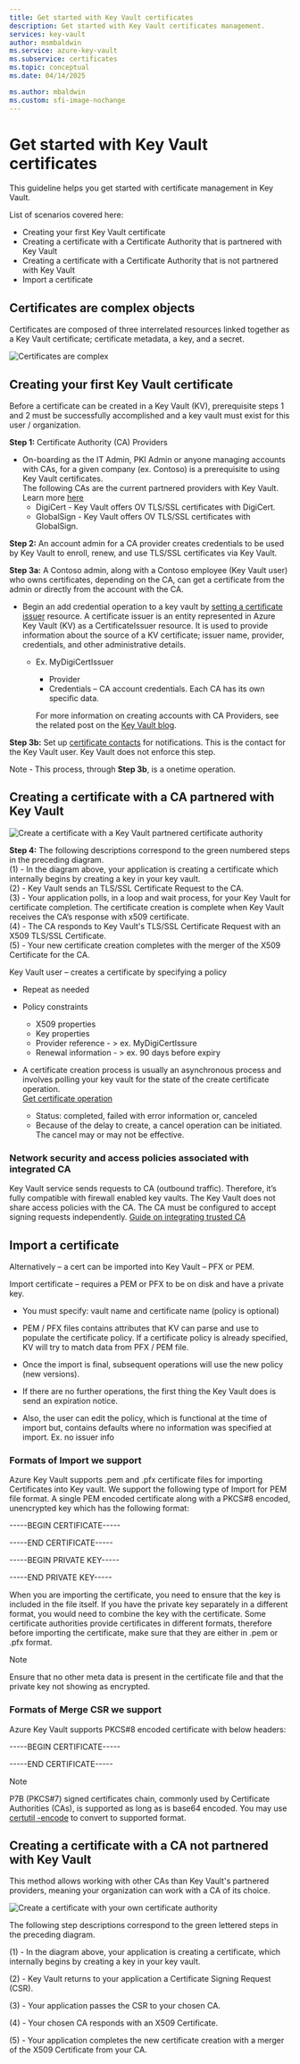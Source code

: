 ```yaml
---
title: Get started with Key Vault certificates
description: Get started with Key Vault certificates management.
services: key-vault
author: msmbaldwin
ms.service: azure-key-vault
ms.subservice: certificates
ms.topic: conceptual
ms.date: 04/14/2025

ms.author: mbaldwin
ms.custom: sfi-image-nochange
---
```


# Get started with Key Vault certificates
This guideline helps you get started with certificate management in Key Vault.

List of scenarios covered here:
- Creating your first Key Vault certificate
- Creating a certificate with a Certificate Authority that is partnered with Key Vault
- Creating a certificate with a Certificate Authority that is not partnered with Key Vault
- Import a certificate

## Certificates are complex objects
Certificates are composed of three interrelated resources linked together as a Key Vault certificate; certificate metadata, a key, and a secret.


![Certificates are complex](../media/azure-key-vault.png)


## Creating your first Key Vault certificate  
 Before a certificate can be created in a Key Vault (KV), prerequisite steps 1 and 2 must be successfully accomplished and a key vault must exist for this user / organization.  

**Step 1:** Certificate Authority (CA) Providers  
-   On-boarding as the IT Admin, PKI Admin or anyone managing accounts with CAs, for a given company (ex. Contoso)  is a prerequisite to using Key Vault certificates.  
    The following CAs are the current partnered providers with Key Vault. Learn more [here](./create-certificate.md#partnered-ca-providers)   
    -   DigiCert - Key Vault offers OV TLS/SSL certificates with DigiCert.  
    -   GlobalSign - Key Vault offers OV TLS/SSL certificates with GlobalSign.  

**Step 2:** An account admin for a CA provider creates credentials to be used by Key Vault to enroll, renew, and use TLS/SSL certificates via Key Vault.

**Step 3a:** A Contoso admin, along with a Contoso employee (Key Vault user) who owns certificates, depending on the CA, can get a certificate from the admin or directly from the account with the CA.  

- Begin an add credential operation to a key vault by [setting a certificate issuer](/rest/api/keyvault/certificates/set-certificate-issuer/set-certificate-issuer) resource. A certificate issuer is an entity represented in Azure Key Vault (KV) as a CertificateIssuer resource. It is used to provide information about the source of a KV certificate; issuer name, provider, credentials, and other administrative details.
  - Ex. MyDigiCertIssuer  
    -   Provider  
    -   Credentials – CA account credentials. Each CA has its own specific data.  

    For more information on creating accounts with CA Providers, see the related post on the [Key Vault blog](/archive/blogs/kv/manage-certificates-via-azure-key-vault).  

**Step 3b:** Set up [certificate contacts](/rest/api/keyvault/certificates/set-certificate-contacts/set-certificate-contacts) for notifications. This is the contact for the Key Vault user. Key Vault does not enforce this step.  

Note - This process, through **Step 3b**, is a onetime operation.  

## Creating a certificate with a CA partnered with Key Vault

![Create a certificate with a Key Vault partnered certificate authority](../media/certificate-authority-2.png)

**Step 4:** The following descriptions correspond to the green numbered steps in the preceding diagram.  
  (1) - In the diagram above, your application is creating a certificate which internally begins by creating a key in your key vault.  
  (2) - Key Vault sends an TLS/SSL Certificate Request to the CA.  
  (3) - Your application polls, in a loop and wait process, for your Key Vault for certificate completion. The certificate creation is complete when Key Vault receives the CA’s response with x509 certificate.  
  (4) - The CA responds to Key Vault's TLS/SSL Certificate Request with an X509 TLS/SSL Certificate.  
  (5) - Your new certificate creation completes with the merger of the X509 Certificate for the CA.  

  Key Vault user – creates a certificate by specifying a policy

  -   Repeat as needed  
  -   Policy constraints  
      -   X509 properties  
      -   Key properties  
      -   Provider reference - > ex. MyDigiCertIssure  
      -   Renewal information - > ex. 90 days before expiry  

  - A certificate creation process is usually an asynchronous process and involves polling your key vault for the state of the create certificate operation.  
[Get certificate operation](/rest/api/keyvault/certificates/get-certificate-operation/get-certificate-operation)  
      -   Status: completed, failed with error information or, canceled  
      -   Because of the delay to create, a cancel operation can be initiated. The cancel may or may not be effective.  

### Network security and access policies associated with integrated CA
Key Vault service sends requests to CA (outbound traffic). Therefore, it’s fully compatible with firewall enabled key vaults. The Key Vault does not share access policies with the CA. The CA must be configured to accept signing requests independently. [Guide on integrating trusted CA](./how-to-integrate-certificate-authority.md)

## Import a certificate  
 Alternatively – a cert can be imported into Key Vault – PFX or PEM.  

 Import certificate – requires a PEM or PFX to be on disk and have a private key. 
-   You must specify: vault name and certificate name (policy is optional)

-   PEM / PFX files contains attributes that KV can parse and use to populate the certificate policy. If a certificate policy is already specified, KV will try to match data from PFX  / PEM file.  

-   Once the import is final, subsequent operations will use the new policy (new versions).  

-   If there are no further operations, the first thing the Key Vault does is send an expiration notice. 

-   Also, the user can edit the policy, which is functional at the time of import but, contains defaults where no information was specified at import. Ex. no issuer info  

### Formats of Import we support
Azure Key Vault supports .pem and .pfx certificate files for importing Certificates into Key vault.
We support the following type of Import for PEM file format. A single PEM encoded certificate along with a PKCS#8 encoded, unencrypted key which has the following format:

-----BEGIN CERTIFICATE-----

-----END CERTIFICATE-----

-----BEGIN PRIVATE KEY-----

-----END PRIVATE KEY-----

When you are importing the certificate, you need to ensure that the key is included in the file itself. If you have the private key separately in a different format, you would need to combine the key with the certificate. Some certificate authorities provide certificates in different formats, therefore before importing the certificate, make sure that they are either in .pem or .pfx format. 


>[!Note]
>Ensure that no other meta data is present in the certificate file and that the private key not showing as encrypted.

### Formats of Merge CSR we support

Azure Key Vault supports PKCS#8 encoded certificate with below headers:

-----BEGIN CERTIFICATE-----

-----END CERTIFICATE-----

>[!Note]
> P7B (PKCS#7) signed certificates chain, commonly used by Certificate Authorities (CAs), is supported as long as is base64 encoded. You may use [certutil -encode](/windows-server/administration/windows-commands/certutil#-encode) to convert to supported format.

## Creating a certificate with a CA not partnered with Key Vault  
 This method allows working with other CAs than Key Vault's partnered providers, meaning your organization can work with a CA of its choice.  

![Create a certificate with your own certificate authority](../media/certificate-authority-1.png)  

 The following step descriptions correspond to the green lettered steps in the preceding diagram.  

  (1) - In the diagram above, your application is creating a certificate, which internally begins by creating a key in your key vault.  

  (2) - Key Vault returns to your application a Certificate Signing Request (CSR).  

  (3) - Your application passes the CSR to your chosen CA.  

  (4) - Your chosen CA responds with an X509 Certificate.  

  (5) - Your application completes the new certificate creation with a merger of the X509 Certificate from your CA.
